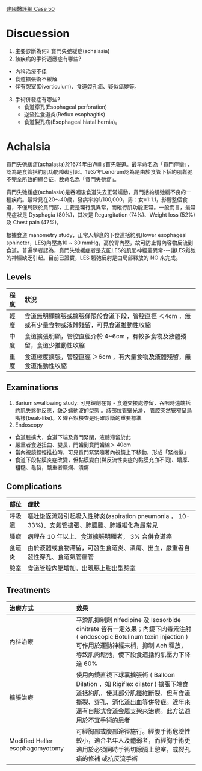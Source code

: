 [建國醫護網 Case 50](http://doctor.get.com.tw/Learning/case/50.aspx)

# Discuession
1. 主要診斷為何? 賁門失弛緩症(achalasia)
2. 該疾病的手術適應症有哪些?
  - 內科治療不佳
  - 食道擴張術不緩解
  - 伴有憩室(Diverticulum)、食道裂孔疝、疑似癌變等。
3. 手術併發症有哪些?
	- 食道穿孔(Esophageal perforation)
	- 逆流性食道炎(Reflux esophagitis)
	- 食道裂孔疝(Esophageal hiatal hernia)。

# Achalsia
賁門失弛緩症(achalasia)於1674年由Willis首先報道。最早命名為「賁門痙攣」，認為是食管括約肌功能障礙引起。1937年Lendrum認為是由於食管下括約肌鬆弛不完全所致的綜合征，故命名為「賁門失弛症」。

賁門失弛緩症(achalasia)是吞咽後食道失去正常蠕動，賁門括約肌弛緩不良的一種疾病。最常見在20～40歲，發病率約1/100,000，男：女=1∶1.1，影響整個食道，不僅局限於賁門部，主要是環行肌異常，而縱行肌功能正常。一般而言，最常見症狀是 Dysphagia (80%)，其次是 Regurgitation (74%)、Weight loss (52%)及 Chest pain (47%)。

根據食道 manometry study，正常人靜息的下食道括約肌(lower esophageal sphincter，LES)內壓為10 ~ 30 mmHg，高於胃內壓，故可防止胃內容物反流到食道。普遍學者認為，賁門失弛緩症者是支配LES的肌間神經叢異常---讓LES鬆弛的神經缺乏引起。目前已證實，LES 鬆弛反射是由局部釋放的 NO 來完成。

## Levels
|程度|狀況|
|:---|:---|
|輕度|食道無明顯擴張或擴張僅限於食道下段，管腔直徑 ＜4cm ，無或有少量食物或液體殘留，可見食道推動性收縮|
|中度|食道擴張明顯，管腔直徑介於 4~6cm ，有較多食物及液體殘留，食道少推動性收縮|
|重度|食道極度擴張，管腔直徑 ＞6cm ，有大量食物及液體殘留，無食道推動性收縮|

## Examinations
1. Barium swallowing study: 可見鋇劑在胃 - 食道交接處停留，吞咽時遠端括約肌失鬆弛反應，缺乏蠕動波的型態 。該部位管壁光滑， 管腔突然狹窄呈鳥嘴樣(beak-like)。X 線吞鋇檢查是明確診斷的重要標準
2. Endoscopy
  - 食道腔擴大，食道下端及賁門緊閉，液體滯留於此
  - 嚴重者食道扭曲、變長，門齒到賁門齒線＞ 40cm 
  - 當內視鏡輕輕推拉時，可見賁門緊緊隨著內視鏡上下移動，形成「緊抱徵」
  - 食道下段黏膜炎症改變，但黏膜變白(與反流性炎症的黏膜充血不同)、增厚、粗糙、龜裂，嚴重者糜爛、潰瘍

## Complications
|部位|症狀|
|:---|:---|
|呼吸道| 嘔吐後返流發引起吸入性肺炎(aspiration pneumonia ， 10-33%)、支氣管擴張、肺膿腫、肺纖維化為最常見|
|腫瘤| 病程在 10 年以上、食道擴張明顯者， 3% 合併食道癌|
|食道炎| 由於液體或食物滯留，可發生食道炎、潰瘍、出血，嚴重者自發性穿孔、食道氣管瘺管|
|憩室|食道管腔內壓增加，出現膈上膨出型憩室|

## Treatments
|治療方式|效果|
|:---|:---|
|內科治療|平滑肌抑制劑 nifedipine 及 Isosorbide dinitrate 皆有一定效果；內鏡下肉毒素注射 ( endoscopic Botulinum toxin injection ) 可作用於運動神經末梢，抑制 Ach 釋放，導致肌肉鬆弛，使下段食道括約肌壓力下降達 60%|
|擴張治療|使用內鏡直視下球囊擴張術 ( Balloon Dilation ，如 Rigiflex dilator ) 擴張下端食道括約肌，使其部分肌纖維斷裂，但有食道撕裂、穿孔、消化道出血等併發症。近年來還有自膨式食道金屬支架來治療。此方法適用於不宜手術的患者|
|Modified Heller esophagomyotomy|可經胸部或腹部途徑施行。經腹手術危險性較小，適合老年人及體弱者，而經胸手術更適用於必須同時手術切除膈上憩室，或裂孔疝的修補 或抗反流手術|

